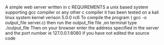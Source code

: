 A simple web server written in c
REQUIREMENTS
a unix based system supporting gcc compiler or any other c compiler
it has been tested on a kali linux system kernel verison 5.0.0 rc6
To compile the program ( gcc -o output_file server.c)
then run the output_file file ,on terminal type ./output_file
Then on your browser enter the address specified in the server and the port number ie
127.0.0.1:8080 if you have not edited the source code
